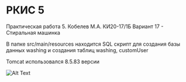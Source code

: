 # РКИС 5

Практическая работа 5. Кобелев М.А. КИ20-17/1Б
Вариант 17 - Стиральная машинка

В папке src/main/resources находится SQL скрипт для создания базы данных washing и
создания таблиц washing, customUser

Tomcat использовался 8.5.83 версии

![Alt Text](https://media.giphy.com/media/vFKqnCdLPNOKc/giphy.gif)

